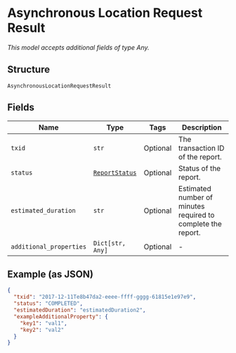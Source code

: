
# Asynchronous Location Request Result

*This model accepts additional fields of type Any.*

## Structure

`AsynchronousLocationRequestResult`

## Fields

| Name | Type | Tags | Description |
|  --- | --- | --- | --- |
| `txid` | `str` | Optional | The transaction ID of the report. |
| `status` | [`ReportStatus`](../../doc/models/report-status.md) | Optional | Status of the report. |
| `estimated_duration` | `str` | Optional | Estimated number of minutes required to complete the report. |
| `additional_properties` | `Dict[str, Any]` | Optional | - |

## Example (as JSON)

```json
{
  "txid": "2017-12-11Te8b47da2-eeee-ffff-gggg-61815e1e97e9",
  "status": "COMPLETED",
  "estimatedDuration": "estimatedDuration2",
  "exampleAdditionalProperty": {
    "key1": "val1",
    "key2": "val2"
  }
}
```

